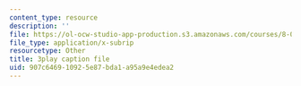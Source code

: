 ```yaml
---
content_type: resource
description: ''
file: https://ol-ocw-studio-app-production.s3.amazonaws.com/courses/8-01sc-classical-mechanics-fall-2016/907c646910925e87bda1a95a9e4edea2_emrHcqEvXpw.vtt
file_type: application/x-subrip
resourcetype: Other
title: 3play caption file
uid: 907c6469-1092-5e87-bda1-a95a9e4edea2
---
```

